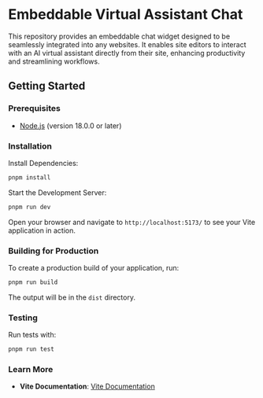 # Embeddable Virtual Assistant Chat

This repository provides an embeddable chat widget designed to be seamlessly integrated into any websites.
It enables site editors to interact with an AI virtual assistant directly from their site, enhancing productivity and streamlining workflows.

## Getting Started

### Prerequisites

- [Node.js](https://nodejs.org/) (version 18.0.0 or later)

### Installation

Install Dependencies:

```sh
pnpm install
```

Start the Development Server:

```sh
pnpm run dev
```

Open your browser and navigate to `http://localhost:5173/` to see your Vite application in action.

### Building for Production

To create a production build of your application, run:

```sh
pnpm run build
```

The output will be in the `dist` directory.

### Testing

Run tests with:

```sh
pnpm run test
```

### Learn More

- **Vite Documentation**: [Vite Documentation](https://vitejs.dev/)
